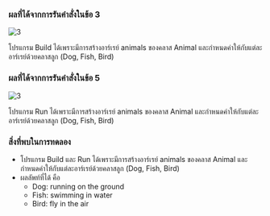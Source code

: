 ### ผลที่ได้จากการรันคำสั่งในข้อ 3


![3](https://github.com/Nitiphum7/03376836-OOP-2566-Lab-12/assets/144196695/fa47785f-282f-4afb-8aad-540c63f957e3)

โปรแกรม Build ได้เพราะมีการสร้างอาร์เรย์ animals ของคลาส Animal และกำหนดค่าให้กับแต่ละอาร์เรย์ด้วยคลาสลูก (Dog, Fish, Bird) 

### ผลที่ได้จากการรันคำสั่งในข้อ 5

![3](https://github.com/Nitiphum7/03376836-OOP-2566-Lab-12/assets/144196695/87bbab56-be87-4245-a8d5-d1cffb8db258)

โปรแกรม Run ได้เพราะมีการสร้างอาร์เรย์ animals ของคลาส Animal และกำหนดค่าให้กับแต่ละอาร์เรย์ด้วยคลาสลูก (Dog, Fish, Bird) 

### สิ่งที่พบในการทดลอง
- โปรแกรม Build และ Run ได้เพราะมีการสร้างอาร์เรย์ animals ของคลาส Animal และกำหนดค่าให้กับแต่ละอาร์เรย์ด้วยคลาสลูก (Dog, Fish, Bird)
- ผลลัพท์ที่ได้ คือ
  - Dog: running on the ground
  - Fish: swimming in water
  - Bird: fly in the air

